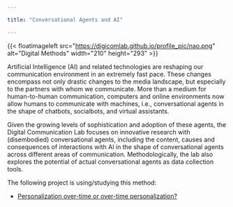 ```yaml
---

title: "Conversational Agents and AI"

---
```


{{< floatimageleft src="https://digicomlab.github.io/profile_pic/nao.png" alt="Digital Methods" width="210" height="293" >}}

Artificial Intelligence (AI) and related technologies are reshaping our communication environment in an extremely fast pace. These changes encompass not only drastic changes to the media landscape, but especially to the partners with whom we communicate. More than a medium for human-to-human communication, computers and online environments now allow humans to communicate with machines, i.e., conversational agents in the shape of chatbots, socialbots, and virtual assistants.

Given the growing levels of sophistication and adoption of these agents, the Digital Communication Lab focuses on innovative research with (disembodied) conversational agents, including the content, causes and consequences of interactions with AI in the shape of conversational agents across different areas of communication. Methodologically, the lab also explores the potential of actual conversational agents as data collection tools.


The following project is using/studying this method:


- [Personalization over-time or over-time personalization?](https://digicomlab.github.io/seedfunding/2023/2023_ischen/)



